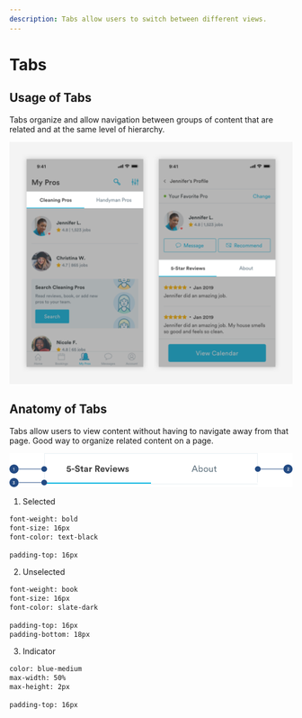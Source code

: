 ```yaml
---
description: Tabs allow users to switch between different views.
---
```


# Tabs

## Usage of Tabs

Tabs organize and allow navigation between groups of content that are related and at the same level of hierarchy. 

![](../.gitbook/assets/tabs-overview.png)

## Anatomy of Tabs

Tabs allow users to view content without having to navigate away from that page. Good way to organize related content on a page.

![](../.gitbook/assets/tab.png)

1. Selected 

```text
font-weight: bold
font-size: 16px
font-color: text-black

padding-top: 16px
```

2. Unselected

```text
font-weight: book
font-size: 16px
font-color: slate-dark

padding-top: 16px
padding-bottom: 18px
```

3. Indicator

```text
color: blue-medium
max-width: 50%
max-height: 2px

padding-top: 16px
```

